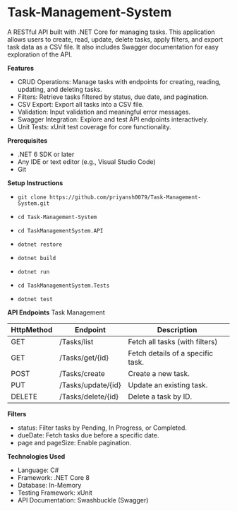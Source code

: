 # Task-Management-System

A RESTful API built with .NET Core for managing tasks. This application allows users to create, read, update, delete tasks, apply filters, and export task data as a CSV file. It also includes Swagger documentation for easy exploration of the API.

**Features**
  - CRUD Operations: Manage tasks with endpoints for creating, reading, updating, and deleting tasks.
  - Filters: Retrieve tasks filtered by status, due date, and pagination.
  - CSV Export: Export all tasks into a CSV file.
  - Validation: Input validation and meaningful error messages.
  - Swagger Integration: Explore and test API endpoints interactively.
  - Unit Tests: xUnit test coverage for core functionality.

**Prerequisites**
- .NET 6 SDK or later
- Any IDE or text editor (e.g., Visual Studio Code)
- Git

**Setup Instructions**
- `git clone https://github.com/priyansh0079/Task-Management-System.git`
- `cd Task-Management-System`

- `cd TaskManagementSystem.API`
- `dotnet restore`
- `dotnet build`
- `dotnet run`

- `cd TaskManagementSystem.Tests`
- `dotnet test`

**API Endpoints**
Task Management

| HttpMethod       | Endpoint       | Description       |
|-----------------|----------------|----------------|
| GET | /Tasks/list  | Fetch all tasks (with filters)  |
| GET	| /Tasks/get/{id}  |Fetch details of a specific task.  |
| POST | /Tasks/create  | Create a new task. |
| PUT | /Tasks/update/{id}  | Update an existing task. |
| DELETE | /Tasks/delete/{id}  | Delete a task by ID.  |


**Filters**
- status: Filter tasks by Pending, In Progress, or Completed.
- dueDate: Fetch tasks due before a specific date.
- page and pageSize: Enable pagination.

**Technologies Used**
- Language: C#
- Framework: .NET Core 8
- Database: In-Memory
- Testing Framework: xUnit
- API Documentation: Swashbuckle (Swagger)

